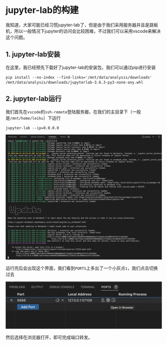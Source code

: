 # jupyter-lab的构建

我知道，大家可能已经习惯jupyter-lab了，但是由于我们采用服务器并且是跳板机，所以一般情况下jupyter的访问会比较困难，不过我们可以采用vscode来解决这个问题。

## 1. jupyter-lab安装

在这里，我已经预先下载好了jupyter-lab的安装包，我们可以通过pip进行安装

```shell
pip install --no-index --find-links='/mnt/data/analysis/downloads' /mnt/data/analysis/downloads/jupyterlab-3.6.3-py3-none-any.whl
```

## 2. jupyter-lab运行

我们首先在`vscode`的`ssh-remote`登陆服务器，在我们的主目录下（一般是`/mnt/home/leihu`）下运行

```shell
jupyter-lab --ip=0.0.0.0
```

![image-20230415204733531](jupyter.assets/image-20230415204733531.png)

运行完后会出现这个界面，我们看到`PORTS`上多出了一个小灰点`1`，我们点击切换过去

![image-20230415204821280](jupyter.assets/image-20230415204821280.png)

然后选择在浏览器打开，即可完成端口转发。